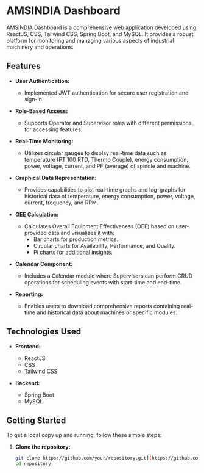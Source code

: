 # AMSINDIA Dashboard

AMSINDIA Dashboard is a comprehensive web application developed using ReactJS, CSS, Tailwind CSS, Spring Boot, and MySQL. It provides a robust platform for monitoring and managing various aspects of industrial machinery and operations.

## Features

- **User Authentication:**
  - Implemented JWT authentication for secure user registration and sign-in.

- **Role-Based Access:**
  - Supports Operator and Supervisor roles with different permissions for accessing features.

- **Real-Time Monitoring:**
  - Utilizes circular gauges to display real-time data such as temperature (PT 100 RTD, Thermo Couple), energy consumption, power, voltage, current, and PF (average) of spindle and machine.

- **Graphical Data Representation:**
  - Provides capabilities to plot real-time graphs and log-graphs for historical data of temperature, energy consumption, power, voltage, current, frequency, and RPM.

- **OEE Calculation:**
  - Calculates Overall Equipment Effectiveness (OEE) based on user-provided data and visualizes it with:
    - Bar charts for production metrics.
    - Circular charts for Availability, Performance, and Quality.
    - Pi charts for additional insights.

- **Calendar Component:**
  - Includes a Calendar module where Supervisors can perform CRUD operations for scheduling events with start-time and end-time.

- **Reporting:**
  - Enables users to download comprehensive reports containing real-time and historical data about machines or specific modules.

## Technologies Used

- **Frontend:**
  - ReactJS
  - CSS
  - Tailwind CSS

- **Backend:**
  - Spring Boot
  - MySQL

## Getting Started

To get a local copy up and running, follow these simple steps:

1. **Clone the repository:**
   ```sh
   git clone https://github.com/your/repository.git](https://github.com/CodeWithPrat/AMS-India_Dashboard.git
   cd repository
